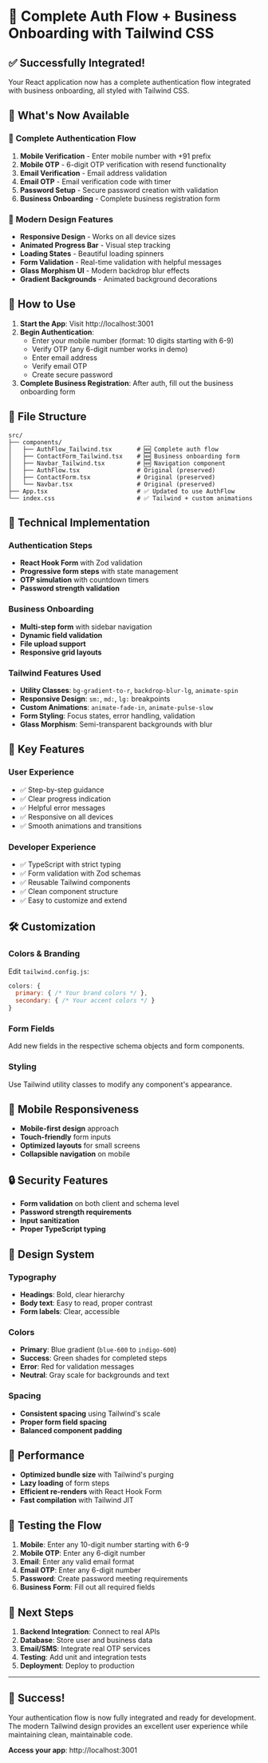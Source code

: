 # 🎉 Complete Auth Flow + Business Onboarding with Tailwind CSS

## ✅ **Successfully Integrated!**

Your React application now has a complete authentication flow integrated with business onboarding, all styled with Tailwind CSS.

## 🌟 **What's Now Available**

### 📱 **Complete Authentication Flow**
1. **Mobile Verification** - Enter mobile number with +91 prefix
2. **Mobile OTP** - 6-digit OTP verification with resend functionality
3. **Email Verification** - Email address validation
4. **Email OTP** - Email verification code with timer
5. **Password Setup** - Secure password creation with validation
6. **Business Onboarding** - Complete business registration form

### 🎨 **Modern Design Features**
- **Responsive Design** - Works on all device sizes
- **Animated Progress Bar** - Visual step tracking
- **Loading States** - Beautiful loading spinners
- **Form Validation** - Real-time validation with helpful messages
- **Glass Morphism UI** - Modern backdrop blur effects
- **Gradient Backgrounds** - Animated background decorations

## 🚀 **How to Use**

1. **Start the App**: Visit http://localhost:3001
2. **Begin Authentication**: 
   - Enter your mobile number (format: 10 digits starting with 6-9)
   - Verify OTP (any 6-digit number works in demo)
   - Enter email address
   - Verify email OTP
   - Create secure password
3. **Complete Business Registration**: After auth, fill out the business onboarding form

## 📁 **File Structure**

```
src/
├── components/
│   ├── AuthFlow_Tailwind.tsx       # 🆕 Complete auth flow
│   ├── ContactForm_Tailwind.tsx    # 🆕 Business onboarding form
│   ├── Navbar_Tailwind.tsx         # 🆕 Navigation component
│   ├── AuthFlow.tsx                # Original (preserved)
│   ├── ContactForm.tsx             # Original (preserved)
│   └── Navbar.tsx                  # Original (preserved)
├── App.tsx                         # ✅ Updated to use AuthFlow
└── index.css                       # ✅ Tailwind + custom animations
```

## 🔧 **Technical Implementation**

### **Authentication Steps**
- **React Hook Form** with Zod validation
- **Progressive form steps** with state management
- **OTP simulation** with countdown timers
- **Password strength validation**

### **Business Onboarding**
- **Multi-step form** with sidebar navigation
- **Dynamic field validation**
- **File upload support**
- **Responsive grid layouts**

### **Tailwind Features Used**
- **Utility Classes**: `bg-gradient-to-r`, `backdrop-blur-lg`, `animate-spin`
- **Responsive Design**: `sm:`, `md:`, `lg:` breakpoints
- **Custom Animations**: `animate-fade-in`, `animate-pulse-slow`
- **Form Styling**: Focus states, error handling, validation
- **Glass Morphism**: Semi-transparent backgrounds with blur

## 🎯 **Key Features**

### **User Experience**
- ✅ Step-by-step guidance
- ✅ Clear progress indication
- ✅ Helpful error messages
- ✅ Responsive on all devices
- ✅ Smooth animations and transitions

### **Developer Experience**
- ✅ TypeScript with strict typing
- ✅ Form validation with Zod schemas
- ✅ Reusable Tailwind components
- ✅ Clean component structure
- ✅ Easy to customize and extend

## 🛠️ **Customization**

### **Colors & Branding**
Edit `tailwind.config.js`:
```javascript
colors: {
  primary: { /* Your brand colors */ },
  secondary: { /* Your accent colors */ }
}
```

### **Form Fields**
Add new fields in the respective schema objects and form components.

### **Styling**
Use Tailwind utility classes to modify any component's appearance.

## 📱 **Mobile Responsiveness**

- **Mobile-first design** approach
- **Touch-friendly** form inputs
- **Optimized layouts** for small screens
- **Collapsible navigation** on mobile

## 🔒 **Security Features**

- **Form validation** on both client and schema level
- **Password strength requirements**
- **Input sanitization**
- **Proper TypeScript typing**

## 🎨 **Design System**

### **Typography**
- **Headings**: Bold, clear hierarchy
- **Body text**: Easy to read, proper contrast
- **Form labels**: Clear, accessible

### **Colors**
- **Primary**: Blue gradient (`blue-600` to `indigo-600`)
- **Success**: Green shades for completed steps
- **Error**: Red for validation messages
- **Neutral**: Gray scale for backgrounds and text

### **Spacing**
- **Consistent spacing** using Tailwind's scale
- **Proper form field spacing**
- **Balanced component padding**

## 🚀 **Performance**

- **Optimized bundle size** with Tailwind's purging
- **Lazy loading** of form steps
- **Efficient re-renders** with React Hook Form
- **Fast compilation** with Tailwind JIT

## 🧪 **Testing the Flow**

1. **Mobile**: Enter any 10-digit number starting with 6-9
2. **Mobile OTP**: Enter any 6-digit number
3. **Email**: Enter any valid email format
4. **Email OTP**: Enter any 6-digit number
5. **Password**: Create password meeting requirements
6. **Business Form**: Fill out all required fields

## 🔄 **Next Steps**

1. **Backend Integration**: Connect to real APIs
2. **Database**: Store user and business data
3. **Email/SMS**: Integrate real OTP services
4. **Testing**: Add unit and integration tests
5. **Deployment**: Deploy to production

---

## 🎉 **Success!**

Your authentication flow is now fully integrated and ready for development. The modern Tailwind design provides an excellent user experience while maintaining clean, maintainable code.

**Access your app**: http://localhost:3001

